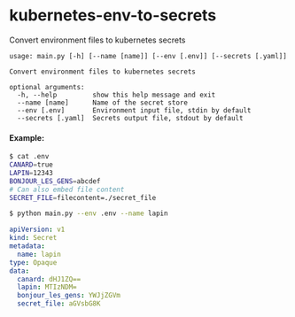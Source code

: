 # kubernetes-env-to-secrets
Convert environment files to kubernetes secrets

```
usage: main.py [-h] [--name [name]] [--env [.env]] [--secrets [.yaml]]

Convert environment files to kubernetes secrets

optional arguments:
  -h, --help         show this help message and exit
  --name [name]      Name of the secret store
  --env [.env]       Environment input file, stdin by default
  --secrets [.yaml]  Secrets output file, stdout by default
```

#### Example:

```sh
$ cat .env
CANARD=true
LAPIN=12343
BONJOUR_LES_GENS=abcdef
# Can also embed file content
SECRET_FILE=filecontent=./secret_file
```


```sh
$ python main.py --env .env --name lapin
```

```yaml
apiVersion: v1
kind: Secret
metadata:
  name: lapin
type: Opaque
data:
  canard: dHJ1ZQ==
  lapin: MTIzNDM=
  bonjour_les_gens: YWJjZGVm
  secret_file: aGVsbG8K
```
